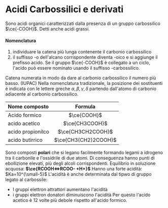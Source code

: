 # Acidi Carbossilici e derivati
Sono acidi organici caratterizzati dalla presenza di un gruppo carbossilico $\ce{-COOH}$.
Detti anche acidi grassi. 
#### Nomenclatura
1. individuare la catena più lunga contenente il carbonio carbossilico
2. il suffisso -o dell'alcano corrispondente diventa -oico e si aggiunge il prefisso acido. 
Se il gruppo $\ce{-COOH}$ è collegato a un ciclo, l'acido può essere nominato usando il suffisso -carbossilico. 

Catena numerata in modo da dare al carbonio carbossilico il numero più basso. (IUPAC)
Nella nomenclatura tradizionale, la posizione dei sostituenti è indicata con le lettere greche $\alpha, \beta, \gamma, \delta$ partendo dall'atomo di carbonio adiacente al carbonio carbossilico. 

Nome composto | Formula
:-------------|:---------------:
Acido formico |$\ce{COOH}$
acido acetico |$\ce{CH3COOH}$
acido propionilco |$\ce{CH3CH2COOH}$
acido butirrico|$\ce{CH3(CH2)2COOH}$

Sono composti **polari** che si legano facilmente formando legami a idrogeno tra il carbonile e l'ossidrile di due atomi. Di conseguenza hanno punti di ebollizione elevati, più degli alcoli corrispondenti. 
Equilibrio in soluzione acquosa:  **$\ce{RCOOH<=>RCOO- +H+}$**
Hanno una forte acidità: $Ka=10^{\small-5}$
L'acidità è anche determinata dal tipwo di gruppo legato al carbossile: 
- I gruppi elettron attrattori aumentano l'acidità
- i gruppi elettron donatori diminuiscono l'acidità
Per questo l'acido acetico è 12 volte più debole rispetto all'acido formico. 